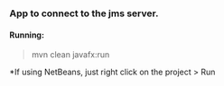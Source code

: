 ### App to connect to the jms server.

#### Running:

>mvn clean javafx:run

*If using NetBeans, just right click on the project > Run


